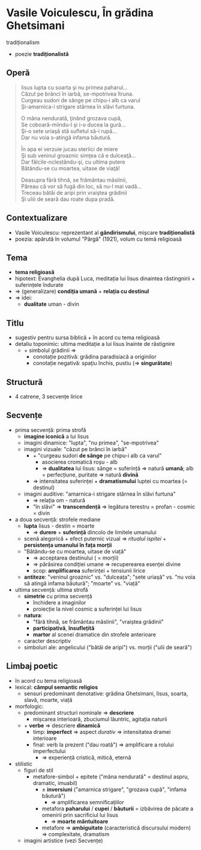 Vasile Voiculescu, În grădina Ghetsimani
===
tradiționalism 

* poezie **tradiționalistă**

## Operă

> Iisus lupta cu soarta şi nu primea paharul...  
> Căzut pe brânci în iarbă, se-mpotrivea îtruna.  
> Curgeau sudori de sânge pe chipu-i alb ca varul  
> Şi-amarnica-i strigare stârnea în slăvi furtuna.  
>  
> O mâna nendurată, ţinând grozava cupă,  
> Se coboară-miindu-l şi i-o ducea la gură...  
> Şi-o sete uriaşă stă sufletul să-i rupă...  
> Dar nu voia s-atingă infama băutură.  
>  
> În apa ei verzuie jucau sterlici de miere  
> Şi sub veninul groaznic simţea că e dulceaţă...  
> Dar fălcile-nclestându-şi, cu ultima putere  
> Bătându-se cu moartea, uitase de viaţă!  
>  
> Deasupra fără tihnă, se frământau măslinii,  
> Păreau că vor să fugă din loc, să nu-l mai vadă...  
> Treceau bătăi de aripi prin vraiştea grădinii  
> Şi uliii de seară dau roate dupa pradă.

## Contextualizare

* Vasile Voiculescu: reprezentant al **gândirismului**, mișcare **tradiționalistă**
* poezia: apărută în volumul "Pârgă" (1921), volum cu temă religioasă

## Tema

* **tema religioasă**
* hipotext: Evanghelia după Luca, meditația lui Iisus dinaintea răstingnirii + suferințele îndurate
* ⇒ (generalizare) **condiția umană** + **relația cu destinul**
* ⇒ idei:
	* **dualitate** uman - divin

## Titlu

* sugestiv pentru sursa biblică + în acord cu tema religioasă
* detaliu toponimic: ultima meditație a lui Iisus înainte de răstignire
	* \+ simbolul grădinii ⇒
		* conotație pozitivă: grădina paradisiacă a originilor
		* conotație negativă: spațiu închis, pustiu (⇒ **singurătate**)

## Structură

* 4 catrene, 3 secvențe lirice

## Secvențe

* prima secvență: prima strofă
	* **imagine iconică** a lui Iisus
	* imagini dinamice: "lupta", "nu primea", "se-mpotrivea"
	* imagini vizuale: "căzut pe brânci în iarbă"
		* \+ "curgeau sudori **de sânge** pe chipu-i alb ca varul"
			* asocierea cromatică roșu - alb
			* ⇒ **dualitatea** lui Iisus: sânge = suferință ⇒ natură **umană**; alb = perfecțiune, puritate ⇒ natură **divină**
		* ⇒ intensitatea suferinței + **dramatismului** luptei cu moartea (= destinul)
	* imagini auditive: "amarnica-i strigare stârnea în slăvi furtuna"
		* ⇒ relația om - natură
		* "în slăvi" ⇒ **transcendență** ⇒ legătura terestru = profan - cosmic = divin
* a doua secvență: strofele mediane
	* **lupta** Iisus - destin = moarte
		* ⇒ **durere** + **suferință** dincolo de limitele umanului
	* scenă alegorică + efect puternic vizual ⇒ *ritualul ispitei* + **persistența umanului în fața morții**
	* "Bătându-se cu moartea, uitase de viață"
		* ⇒ acceptarea destinului ( = morții)
		* ⇒ părăsirea condiției umane ⇒ recuperearea esenței divine
		* scop: **amplificarea** suferinței + tensiunii lirice
	* **antiteze**: "veninul groaznic" vs. "dulceața"; "sete uriașă" vs. "nu voia să atingă infama băutură"; "moarte" vs. "viață"
* ultima secvență: ultima strofă
	* **simetrie** cu prima secvență
		* închidere a imaginilor
		* proiecție la nivel cosmic a suferinței lui Iisus
	* **natura**:
		* "fără tihnă, se frământau măslinii", "vraiștea grădinii"
		* **participativă**, **însuflețită**
		* **martor** al scenei dramatice din strofele anterioare
	* caracter descriptiv
	* simboluri ale: angelicului ("bătăi de aripi") vs. morții ("ulii de seară")

## Limbaj poetic

* în acord cu tema religioasă
* lexical: **câmpul semantic religios**
	* sensuri predominant denotative: grădina Ghetsimani, Iisus, soarta, slavă, moarte, viață
* morfologic:
	* predominant structuri nominale ⇒ **descriere**
		* mișcarea interioară, zbuciumul lăuntric, agitația naturii
	* \+ **verbe** ⇒ descriere **dinamică**
		* timp: **imperfect** ⇒ aspect *durativ* ⇒ intensitatea dramei interioare
		* final: verb la prezent ("dau roată") ⇒ amplificare a rolului imperfectului
			* ⇒ experiență cristică, mitică, eternă
* stilistic
	* figuri de stil
		* metafore-simbol + epitete ("mâna nendurată" = destinul aspru, dramatic, imuabil)
			* ± **inversiuni** ("amarnica strigare", "grozava cupă", "infama băutură")
				* ⇒ amplificarea semnificațiilor
			* metafora **paharului** / **cupei** / **băuturii** = izbăvirea de păcate a omenirii prin sacrificiul lui Iisus
				* ⇒ **moarte mântuitoare**
			* metafore ⇒ **ambiguitate** (caracteristică discursului modern) ⇒ complexitate, dramatism
	* imagini artistice (vezi Secvențe)